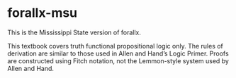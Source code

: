 # forallx-msu
This is the Mississippi State version of forallx.

This textbook covers truth functional propositional logic only. The rules of derivation are similar to those used in Allen and Hand’s Logic Primer. Proofs
are constructed using Fitch notation, not the Lemmon-style system used by Allen and Hand.
